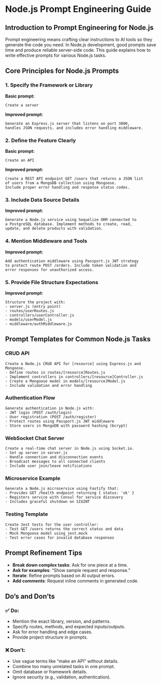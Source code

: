 # Node.js Prompt Engineering Guide

## Introduction to Prompt Engineering for Node.js

Prompt engineering means crafting clear instructions to AI tools so they generate the code you need. In Node.js development, good prompts save time and produce reliable server-side code. This guide explains how to write effective prompts for various Node.js tasks.

## Core Principles for Node.js Prompts

### 1. Specify the Framework or Library

**Basic prompt:**
```
Create a server
```

**Improved prompt:**
```
Generate an Express.js server that listens on port 3000,
handles JSON requests, and includes error handling middleware.
```

### 2. Define the Feature Clearly

**Basic prompt:**
```
Create an API
```

**Improved prompt:**
```
Create a REST API endpoint GET /users that returns a JSON list
of users from a MongoDB collection using Mongoose.
Include proper error handling and response status codes.
```

### 3. Include Data Source Details

**Improved prompt:**
```
Generate a Node.js service using Sequelize ORM connected to
a PostgreSQL database. Implement methods to create, read,
update, and delete products with validation.
```

### 4. Mention Middleware and Tools

**Improved prompt:**
```
Add authentication middleware using Passport.js JWT strategy
to protect route POST /orders. Include token validation and
error responses for unauthorized access.
```

### 5. Provide File Structure Expectations

**Improved prompt:**
```
Structure the project with:
- server.js (entry point)
- routes/userRoutes.js
- controllers/userController.js
- models/userModel.js
- middleware/authMiddleware.js
```

## Prompt Templates for Common Node.js Tasks

### CRUD API

```
Create a Node.js CRUD API for [resource] using Express.js and Mongoose.
- Define routes in routes/[resource]Routes.js
- Implement controllers in controllers/[resource]Controller.js
- Create a Mongoose model in models/[resource]Model.js
- Include validation and error handling
```

### Authentication Flow

```
Generate authentication in Node.js with:
- JWT login (POST /auth/login)
- User registration (POST /auth/register)
- Protect routes using Passport.js JWT middleware
- Store users in MongoDB with password hashing (bcrypt)
```

### WebSocket Chat Server

```
Create a real-time chat server in Node.js using Socket.io.
- Set up server in server.js
- Handle connection and disconnection events
- Broadcast messages to all connected clients
- Include user join/leave notifications
```

### Microservice Example

```
Generate a Node.js microservice using Fastify that:
- Provides GET /health endpoint returning { status: 'ok' }
- Registers service with Consul for service discovery
- Includes graceful shutdown on SIGINT
```

### Testing Template

```
Create Jest tests for the user controller:
- Test GET /users returns the correct status and data
- Mock Mongoose model using jest.mock
- Test error cases for invalid database responses
```

## Prompt Refinement Tips

- **Break down complex tasks**: Ask for one piece at a time.
- **Ask for examples**: “Show sample request and response.”
- **Iterate**: Refine prompts based on AI output errors.
- **Add comments**: Request inline comments in generated code.

## Do’s and Don’ts

### ✅ Do:
- Mention the exact library, version, and patterns.
- Specify routes, methods, and expected inputs/outputs.
- Ask for error handling and edge cases.
- Provide project structure in prompts.

### ❌ Don’t:
- Use vague terms like “make an API” without details.
- Combine too many unrelated tasks in one prompt.
- Omit database or framework details.
- Ignore security (e.g., validation, authentication).
